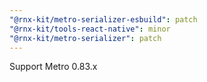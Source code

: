 ```yaml
---
"@rnx-kit/metro-serializer-esbuild": patch
"@rnx-kit/tools-react-native": minor
"@rnx-kit/metro-serializer": patch
---
```


Support Metro 0.83.x
